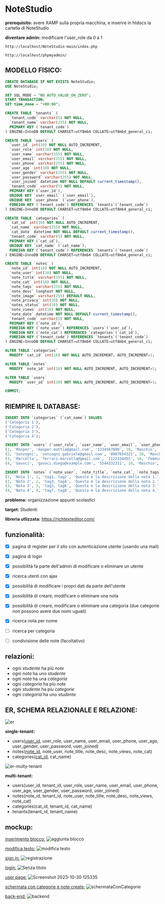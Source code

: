 # NoteStudio

**prerequisito:**
avere XAMP sulla propria macchina, e inserire in htdocs la cartella di NoteStudio

**diventare admin:**
modificare l'user_role da 0 a 1
```
http://localhost/NoteStudio-main/index.php
```
```
http://localhost/phpmyadmin/
```
## MODELLO FISICO:

```sql
CREATE DATABASE IF NOT EXISTS NoteStudio;
USE NoteStudio;

SET SQL_MODE = "NO_AUTO_VALUE_ON_ZERO";
START TRANSACTION;
SET time_zone = "+00:00";

CREATE TABLE `tenants` (
  `tenant_code` varchar(5) NOT NULL,
  `tenant_name` varchar(255) NOT NULL,
  PRIMARY KEY (`tenant_code`)
) ENGINE=InnoDB DEFAULT CHARSET=utf8mb4 COLLATE=utf8mb4_general_ci;

CREATE TABLE `users` (
  `user_id` int(10) NOT NULL AUTO_INCREMENT,
  `user_role` int(10) NOT NULL,
  `user_name` varchar(255) NOT NULL,
  `user_email` varchar(255) NOT NULL,
  `user_phone` varchar(255) NOT NULL,
  `user_age` int(10) NOT NULL,
  `user_gender` varchar(255) NOT NULL,
  `user_password` varchar(255) NOT NULL,
  `user_joined` datetime NOT NULL DEFAULT current_timestamp(),
  `tenant_code` varchar(5) NOT NULL,
  PRIMARY KEY (`user_id`),
  UNIQUE KEY `user_email` (`user_email`),
  UNIQUE KEY `user_phone` (`user_phone`),
  FOREIGN KEY (`tenant_code`) REFERENCES `tenants`(`tenant_code`)
) ENGINE=InnoDB DEFAULT CHARSET=utf8mb4 COLLATE=utf8mb4_general_ci;

CREATE TABLE `categories` (
  `cat_id` int(10) NOT NULL AUTO_INCREMENT,
  `cat_name` varchar(255) NOT NULL,
  `cat_date` datetime NOT NULL DEFAULT current_timestamp(),
  `tenant_code` varchar(5) NOT NULL,
  PRIMARY KEY (`cat_id`),
  UNIQUE KEY `cat_name` (`cat_name`),
  FOREIGN KEY (`tenant_code`) REFERENCES `tenants`(`tenant_code`)
) ENGINE=InnoDB DEFAULT CHARSET=utf8mb4 COLLATE=utf8mb4_general_ci;

CREATE TABLE `notes` (
  `note_id` int(10) NOT NULL AUTO_INCREMENT,
  `note_user` int(10) NOT NULL,
  `note_title` varchar(255) NOT NULL,
  `note_cat` int(10) NOT NULL,
  `note_tags` varchar(255) NOT NULL,
  `note_desc` longtext NOT NULL,
  `note_image` varchar(255) DEFAULT NULL,
  `note_privacy` int(10) NOT NULL,
  `notes_status` int(10) NOT NULL,
  `note_views` int(10) NOT NULL,
  `note_date` datetime NOT NULL DEFAULT current_timestamp(),
  `tenant_code` varchar(5) NOT NULL,
  PRIMARY KEY (`note_id`),
  FOREIGN KEY (`note_user`) REFERENCES `users`(`user_id`),
  FOREIGN KEY (`note_cat`) REFERENCES `categories`(`cat_id`),
  FOREIGN KEY (`tenant_code`) REFERENCES `tenants`(`tenant_code`)
) ENGINE=InnoDB DEFAULT CHARSET=utf8mb4 COLLATE=utf8mb4_general_ci;

ALTER TABLE `categories`
  MODIFY `cat_id` int(10) NOT NULL AUTO_INCREMENT, AUTO_INCREMENT=1;

ALTER TABLE `notes`
  MODIFY `note_id` int(10) NOT NULL AUTO_INCREMENT, AUTO_INCREMENT=1;

ALTER TABLE `users`
  MODIFY `user_id` int(10) NOT NULL AUTO_INCREMENT, AUTO_INCREMENT=1;

COMMIT;

```

## RIEMPIRE IL DATABASE:

```sql
INSERT INTO `categories` (`cat_name`) VALUES
('Categoria 1'),
('Categoria 2'),
('Categoria 3'),
('Categoria 4');

INSERT INTO `users` (`user_role`, `user_name`, `user_email`, `user_phone`, `user_age`, `user_gender`, `user_password`) VALUES
(1, 'Masper', 'masper.mattia@gmail.com', '1234567890', 18, 'Maschio', 'password1'),
(2, 'Sonzogni', 'sonzogni.gabriele@gmail.com', '0987654321', 18, 'Maschio', 'password2'),
(3, 'Marcella', 'ferrari.marcella@gmail.com', '1122334455', 18, 'Femmina', 'password3'),
(4, 'Gavoci', 'gavoci.diego@example.com', '5544332211', 18, 'Maschio', 'password4');

INSERT INTO `notes` (`note_user`, `note_title`, `note_cat`, `note_tags`, `note_desc`, `note_privacy`, `notes_status`, `note_views`) VALUES
(1, 'Nota 1', 1, 'tag1, tag2', 'Questa è la descrizione della nota 1.', 1, 1, 100),
(2, 'Nota 2', 2, 'tag3, tag4', 'Questa è la descrizione della nota 2.', 1, 1, 200),
(3, 'Nota 3', 3, 'tag5, tag6', 'Questa è la descrizione della nota 3.', 1, 1, 300),
(4, 'Nota 4', 4, 'tag7, tag8', 'Questa è la descrizione della nota 4.', 1, 1, 400);

```

**problema:**
organizzazione appunti scolastici

**target:**
Studenti


**libreria utlizzata:**
https://richtexteditor.com/

## funzionalità:
- [x] pagina di register per il sito con autenticazione utente (usando una mail)
- [x] pagina di login 
- [x] possibilità fa parte dell'admin di modificare o eliminare un utente
- [x] ricerca utenti con ajax
- [x] possibilità di modificare i propri dati da parte dell'utente
- [X] possibilità di creare, modificare o eliminare una nota
- [X] possibilità di creare, modificare o eliminare una categoria (due categorie non possono avere due nomi uguali)
- [X] ricerca nota per nome
- [ ] ricerca per categoria
- [ ] condivisione delle note (facoltativo)


## relazioni:
- ogni *studente* ha più *note*
- ogni *nota* ha uno *studente*
- ogni *nota* ha una *categoria*
- ogni *categoria* ha più *note*
- ogni *studente* ha piu *categorie*
- ogni *categoria* ha uno *studente*



## ER, SCHEMA RELAZIONALE E RELAZIONE:

![er](https://github.com/Gavoci/NoteStudio/assets/101709194/1b48d465-233c-49ce-a9cc-1ef57ae923e7)

**single-tenant:**
- users(<ins>user_id</ins>, user_role, user_name, user_email, user_phone, user_age, user_gender, user_password, user_joined)
- notes(<ins>note_id</ins>, note_user, note_title, note_desc, note_views, note_cat)
- categories(<ins>cat_id</ins>, cat_name)


![er-multy-tenant](https://github.com/Gavoci/NoteStudio/assets/101709194/32f74ed6-cb1c-4f9b-979f-97c4699651e8)

**multi-tenant:**
- users(user_id, tenant_id, user_role, user_name, user_email, user_phone, user_age, user_gender, user_password, user_joined)
- notes(note_id, tenant_id, note_user, note_title, note_desc, note_views, note_cat)
- categories(cat_id, tenant_id, cat_name)
- tenants(tenant_id, tenant_name)

## mockup:

<ins>inserimento blocco:</ins>
![aggiunta blocco](https://github.com/Gavoci/NoteStudio/assets/101709194/59a2a8eb-24d0-4b6b-a943-bc6d89bb0ac3)



<ins>modifica testo:</ins>
![modifica testo](https://github.com/Gavoci/NoteStudio/assets/101709194/010fa7d1-d51c-4be5-ba3b-ea903e81e8ab)



<ins>sign in:</ins>
![registrazione](https://github.com/Gavoci/NoteStudio/assets/101709194/323ee2a5-4133-48c3-9a53-00fb99d4c304)


<ins>login:</ins>
![Senza titolo](https://github.com/Gavoci/NoteStudio/assets/101709194/7e28dd47-d370-45a8-bfc9-a22a7ff2064c)


<ins>user page:</ins>
![Screenshot 2023-10-30 125335](https://github.com/Gavoci/NoteStudio/assets/101709194/6f2acb31-3618-400e-aac3-d34d24661cc6)

<ins>schermata con categorie e note create:</ins>
![schermataConCategorie](https://github.com/Gavoci/NoteStudio/assets/101709194/7e50ea87-5f8f-4736-bea1-1d3680d46f24)

<ins>back-end:</ins>
![backend](https://github.com/Gavoci/NoteStudio/assets/101709194/8ad991e6-567f-46a5-96c9-6d09ce606467)

